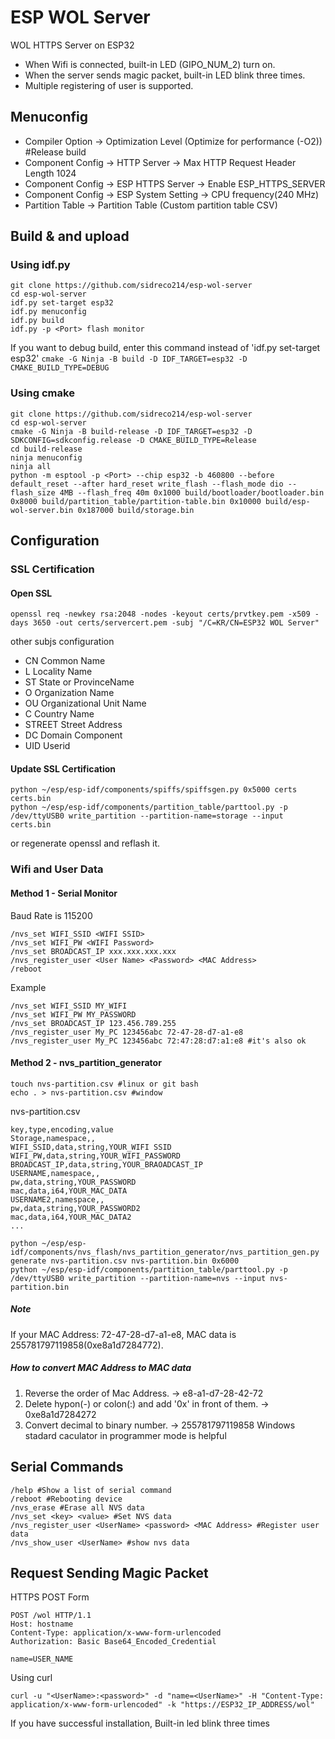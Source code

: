 # ESP WOL Server
WOL HTTPS Server on ESP32

* When Wifi is connected, built-in LED (GIPO_NUM_2) turn on.
* When the server sends magic packet, built-in LED blink three times.
* Multiple registering of user is supported.

## Menuconfig
* Compiler Option -> Optimization Level (Optimize for performance (-O2)) #Release build
* Component Config -> HTTP Server -> Max HTTP Request Header Length 1024
* Component Config -> ESP HTTPS Server -> Enable ESP_HTTPS_SERVER 
* Component Config -> ESP System Setting -> CPU frequency(240 MHz)
* Partition Table -> Partition Table (Custom partition table CSV)

## Build & and upload
### Using idf.py
```console
git clone https://github.com/sidreco214/esp-wol-server
cd esp-wol-server
idf.py set-target esp32
idf.py menuconfig
idf.py build
idf.py -p <Port> flash monitor
```
If you want to debug build, enter this command instead of 'idf.py set-target esp32'
```cmake -G Ninja -B build -D IDF_TARGET=esp32 -D CMAKE_BUILD_TYPE=DEBUG```

### Using cmake
```console
git clone https://github.com/sidreco214/esp-wol-server
cd esp-wol-server
cmake -G Ninja -B build-release -D IDF_TARGET=esp32 -D SDKCONFIG=sdkconfig.release -D CMAKE_BUILD_TYPE=Release
cd build-release
ninja menuconfig
ninja all
python -m esptool -p <Port> --chip esp32 -b 460800 --before default_reset --after hard_reset write_flash --flash_mode dio --flash_size 4MB --flash_freq 40m 0x1000 build/bootloader/bootloader.bin 0x8000 build/partition_table/partition-table.bin 0x10000 build/esp-wol-server.bin 0x187000 build/storage.bin
```

## Configuration
### SSL Certification
#### Open SSL
```console
openssl req -newkey rsa:2048 -nodes -keyout certs/prvtkey.pem -x509 -days 3650 -out certs/servercert.pem -subj "/C=KR/CN=ESP32 WOL Server"
```
other subjs configuration
* CN      Common Name
* L       Locality Name
* ST      State or ProvinceName
* O       Organization Name
* OU      Organizational Unit Name
* C       Country Name
* STREET  Street Address
* DC      Domain Component
* UID     Userid

#### Update SSL Certification
```console
python ~/esp/esp-idf/components/spiffs/spiffsgen.py 0x5000 certs certs.bin
python ~/esp/esp-idf/components/partition_table/parttool.py -p /dev/ttyUSB0 write_partition --partition-name=storage --input certs.bin
```
or regenerate openssl and reflash it.

### Wifi and User Data
#### Method 1 - Serial Monitor
Baud Rate is 115200
```console
/nvs_set WIFI_SSID <WIFI SSID>
/nvs_set WIFI_PW <WIFI Password>
/nvs_set BROADCAST_IP xxx.xxx.xxx.xxx
/nvs_register_user <User Name> <Password> <MAC Address>
/reboot
```

Example
```console
/nvs_set WIFI_SSID MY_WIFI
/nvs_set WIFI_PW MY_PASSWORD
/nvs_set BROADCAST_IP 123.456.789.255
/nvs_register_user My_PC 123456abc 72-47-28-d7-a1-e8
/nvs_register_user My_PC 123456abc 72:47:28:d7:a1:e8 #it's also ok
```

#### Method 2 - nvs_partition_generator
```console
touch nvs-partition.csv #linux or git bash
echo . > nvs-partition.csv #window
```

nvs-partition.csv
```console
key,type,encoding,value
Storage,namespace,,
WIFI_SSID,data,string,YOUR_WIFI SSID
WIFI_PW,data,string,YOUR_WIFI_PASSWORD
BROADCAST_IP,data,string,YOUR_BRAOADCAST_IP
USERNAME,namespace,,
pw,data,string,YOUR_PASSWORD
mac,data,i64,YOUR_MAC_DATA
USERNAME2,namespace,,
pw,data,string,YOUR_PASSWORD2
mac,data,i64,YOUR_MAC_DATA2
...
```

```console
python ~/esp/esp-idf/components/nvs_flash/nvs_partition_generator/nvs_partition_gen.py generate nvs-partition.csv nvs-partition.bin 0x6000
python ~/esp/esp-idf/components/partition_table/parttool.py -p /dev/ttyUSB0 write_partition --partition-name=nvs --input nvs-partition.bin
```

##### Note
If your MAC Address: 72-47-28-d7-a1-e8, MAC data is 255781797119858(0xe8a1d7284772).

##### How to convert MAC Address to MAC data
1. Reverse the order of Mac Address. -> e8-a1-d7-28-42-72
2. Delete hypon(-) or colon(:) and add '0x' in front of them. ->   0xe8a1d7284272
3. Convert decimal to binary number. -> 255781797119858
Windows stadard caculator in programmer mode is helpful

## Serial Commands
```console
/help #Show a list of serial command
/reboot #Rebooting device
/nvs_erase #Erase all NVS data
/nvs_set <key> <value> #Set NVS data
/nvs_register_user <UserName> <password> <MAC Address> #Register user data
/nvs_show_user <UserName> #show nvs data
```

## Request Sending Magic Packet
HTTPS POST Form
```console
POST /wol HTTP/1.1
Host: hostname
Content-Type: application/x-www-form-urlencoded
Authorization: Basic Base64_Encoded_Credential

name=USER_NAME
```

Using curl
```console
curl -u "<UserName>:<password>" -d "name=<UserName>" -H "Content-Type: application/x-www-form-urlencoded" -k "https://ESP32_IP_ADDRESS/wol"
```
If you have successful installation, Built-in led blink three times